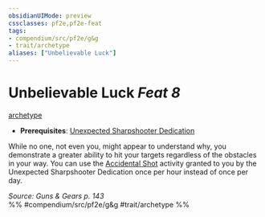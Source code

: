```yaml
---
obsidianUIMode: preview
cssclasses: pf2e,pf2e-feat
tags:
- compendium/src/pf2e/g&g
- trait/archetype
aliases: ["Unbelievable Luck"]
---
```

# Unbelievable Luck  *Feat 8*  
[archetype](rules/traits/archetype.md "Archetype Feat Trait")  

- **Prerequisites**: [Unexpected Sharpshooter Dedication](compendium/feats/unexpected-sharpshooter-dedication-g-g.md)

While no one, not even you, might appear to understand why, you demonstrate a greater ability to hit your targets regardless of the obstacles in your way. You can use the [Accidental Shot](rules/actions/accidental-shot-g-g.md) activity granted to you by the Unexpected Sharpshooter Dedication once per hour instead of once per day.

*Source: Guns & Gears p. 143*  
%% #compendium/src/pf2e/g&g #trait/archetype %%